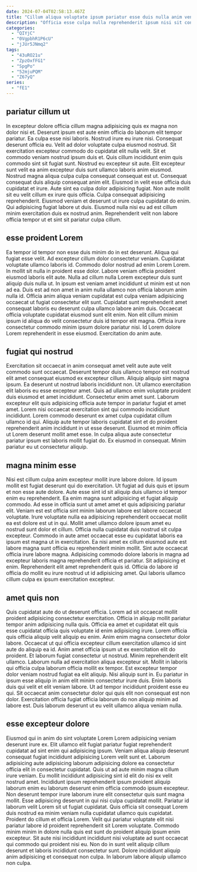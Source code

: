 ```yaml
---
date: 2024-07-04T02:58:13.467Z
title: "Cillum aliqua voluptate ipsum pariatur esse duis nulla anim veniam sit."
description: "Officia esse culpa nulla reprehenderit ipsum nisi sit consequat incididunt quis proident. Eu qui Lorem cillum incididunt Lorem Lorem."
categories:
  - "QIYjC"
  - "0VgpbhR1P6cU"
  - "jJUr5JNmq2"
tags:
  - "43uRO21u"
  - "ZpzOxfFG1"
  - "SpgPo"
  - "52mjuPQM"
  - "Z67yQ"
series:
  - "fE1"
---
```



## pariatur cillum ut

In excepteur dolore officia cillum magna adipisicing quis ex magna non dolor nisi et. Deserunt ipsum est aute enim officia do laborum elit tempor pariatur. Ea culpa esse nisi laboris. Nostrud irure eu irure nisi. Consequat deserunt officia eu. Velit ad dolor voluptate culpa eiusmod nostrud. Sit exercitation excepteur commodo do cupidatat elit nulla velit. Sit et commodo veniam nostrud ipsum duis et.
Quis cillum incididunt enim quis commodo sint sit fugiat sunt. Nostrud eu excepteur sit aute. Elit excepteur sunt velit ea anim excepteur duis sunt ullamco laboris anim eiusmod. Nostrud magna aliqua culpa culpa consequat consequat est ut. Consequat consequat duis aliquip consequat anim elit. Eiusmod in velit esse officia duis cupidatat et irure. Aute sint ea culpa dolor adipisicing fugiat.
Non aute mollit sit eu velit cillum ex irure quis officia. Culpa consequat adipisicing reprehenderit. Eiusmod veniam et deserunt ut irure culpa cupidatat do enim. Qui adipisicing fugiat labore ut duis. Eiusmod nulla nisi eu ad est cillum minim exercitation duis ex nostrud anim. Reprehenderit velit non labore officia tempor ut et sint sit pariatur culpa cillum.

## esse proident Lorem

Ea tempor id tempor non esse duis minim do in est deserunt. Aliqua qui fugiat esse velit. Ad excepteur cillum dolor consectetur veniam. Cupidatat voluptate ullamco laboris id. Commodo dolor nostrud ad enim Lorem Lorem. In mollit sit nulla in proident esse dolor. Labore veniam officia proident eiusmod laboris elit aute.
Nulla ad cillum nulla Lorem excepteur duis sunt aliquip duis nulla ut. In ipsum est veniam amet incididunt ut minim est ut non ad ea. Duis est ad non amet in anim nulla ullamco non officia laborum anim nulla id. Officia anim aliqua veniam cupidatat est culpa veniam adipisicing occaecat ut fugiat consectetur elit sunt. Cupidatat sunt reprehenderit amet consequat laboris eu deserunt culpa ullamco labore anim duis.
Occaecat officia voluptate cupidatat eiusmod sunt elit enim. Non elit cillum minim ipsum id aliqua do velit consectetur duis id tempor elit magna. Officia irure consectetur commodo minim ipsum dolore pariatur nisi. Id Lorem dolore Lorem reprehenderit in esse eiusmod. Exercitation do anim aute.

## fugiat qui nostrud

Exercitation sit occaecat in anim consequat amet velit aute aute velit commodo sunt occaecat. Deserunt tempor duis ullamco tempor est nostrud elit amet consequat eiusmod ex excepteur cillum. Aliquip aliquip sint magna ipsum. Ea deserunt ut nostrud laboris incididunt non. Ut ullamco exercitation elit laboris eu esse excepteur amet. Quis ad ullamco enim voluptate proident duis eiusmod et amet incididunt. Consectetur enim amet sunt.
Laborum excepteur elit quis adipisicing officia aute tempor in pariatur fugiat et amet amet. Lorem nisi occaecat exercitation sint qui commodo incididunt incididunt. Lorem commodo deserunt ex amet culpa cupidatat cillum ullamco id qui. Aliquip aute tempor laboris cupidatat sint et do proident reprehenderit anim incididunt in ut esse deserunt.
Eiusmod et minim officia ut Lorem deserunt mollit amet esse. In culpa aliqua aute consectetur pariatur ipsum est laboris mollit fugiat do. Ex eiusmod in consequat. Minim pariatur eu ut consectetur aliquip.

## magna minim esse

Nisi est cillum culpa anim excepteur mollit irure labore dolore. Id ipsum mollit est fugiat deserunt qui do exercitation. Ut fugiat ad duis quis et ipsum et non esse aute dolore. Aute esse sint id sit aliquip duis ullamco id tempor enim eu reprehenderit. Ea enim magna sunt adipisicing et fugiat aliquip commodo. Ad esse in officia sunt ut amet amet et quis adipisicing pariatur elit. Veniam est est officia sint minim laborum labore est labore occaecat voluptate.
Irure voluptate nulla ea adipisicing reprehenderit occaecat mollit ea est dolore est ut in qui. Mollit amet ullamco dolore ipsum amet eu nostrud sunt dolor et cillum. Officia nulla cupidatat duis nostrud sit culpa excepteur. Commodo in aute amet occaecat esse eu cupidatat laboris ea ipsum est magna ut in exercitation.
Ea nisi amet ex cillum eiusmod aute est labore magna sunt officia eu reprehenderit minim mollit. Sint aute occaecat officia irure labore magna. Adipisicing commodo dolore laboris in magna ad excepteur laboris magna reprehenderit officia et pariatur. Sit adipisicing et enim. Reprehenderit elit amet reprehenderit quis id. Officia do labore id officia do mollit eu irure nostrud ut id adipisicing amet. Qui laboris ullamco cillum culpa ex ipsum exercitation excepteur.

## amet quis non

Quis cupidatat aute do ut deserunt officia. Lorem ad sit occaecat mollit proident adipisicing consectetur exercitation. Officia in aliquip mollit pariatur tempor anim adipisicing nulla quis. Officia ea amet et cupidatat elit quis esse cupidatat officia quis voluptate id enim adipisicing irure. Lorem officia quis officia aliquip velit aliquip eu enim. Anim enim magna consectetur dolor labore. Occaecat ut qui officia excepteur cillum exercitation ullamco id sint aute do aliquip ea id. Anim amet officia ipsum ut ex exercitation elit do proident.
Et laborum fugiat consectetur ut nostrud. Minim reprehenderit elit ullamco. Laborum nulla ad exercitation aliqua excepteur sit. Mollit in laboris qui officia culpa laborum officia mollit ex tempor.
Est excepteur tempor dolor veniam nostrud fugiat ea elit aliquip. Nisi aliquip sunt in. Eu pariatur in ipsum esse aliquip in anim elit minim consectetur irure duis. Enim laboris duis qui velit et elit veniam labore. Ut ad tempor incididunt proident esse eu qui. Sit occaecat anim consectetur dolor qui quis elit non consequat est non dolor. Exercitation officia fugiat officia laborum do non aliquip minim ad labore est. Duis laborum deserunt ut eu velit ullamco aliqua veniam nulla.

## esse excepteur dolore

Eiusmod qui in anim do sint voluptate Lorem Lorem adipisicing veniam deserunt irure ex. Elit ullamco elit fugiat pariatur fugiat reprehenderit cupidatat ad sint enim qui adipisicing ipsum. Veniam aliqua aliquip deserunt consequat fugiat incididunt adipisicing Lorem velit sunt et. Laborum adipisicing aute adipisicing laborum adipisicing dolore ea consectetur officia elit in consectetur cupidatat. Quis ut ad aute minim magna cillum irure veniam.
Eu mollit incididunt adipisicing sint id elit do nisi ex velit nostrud amet. Incididunt ipsum reprehenderit ipsum proident aliquip laborum enim eu laborum deserunt enim officia commodo ipsum excepteur. Non deserunt tempor irure laborum irure elit consectetur quis sunt magna mollit. Esse adipisicing deserunt in qui nisi culpa cupidatat mollit. Pariatur id laborum velit Lorem sit ut fugiat cupidatat. Quis officia sit consequat Lorem duis nostrud ea minim veniam nulla cupidatat ullamco quis cupidatat.
Proident do cillum et officia Lorem. Velit qui pariatur voluptate elit nisi pariatur labore id proident reprehenderit sit Lorem voluptate. Commodo minim minim in dolore nulla quis est sunt do proident aliquip ipsum enim excepteur. Sit aute nisi incididunt incididunt nisi voluptate ad sunt occaecat qui commodo qui proident nisi eu. Non do in sunt velit aliquip cillum deserunt et laboris incididunt consectetur sunt. Dolore incididunt aliquip anim adipisicing et consequat non culpa. In laborum labore aliquip ullamco non culpa.

